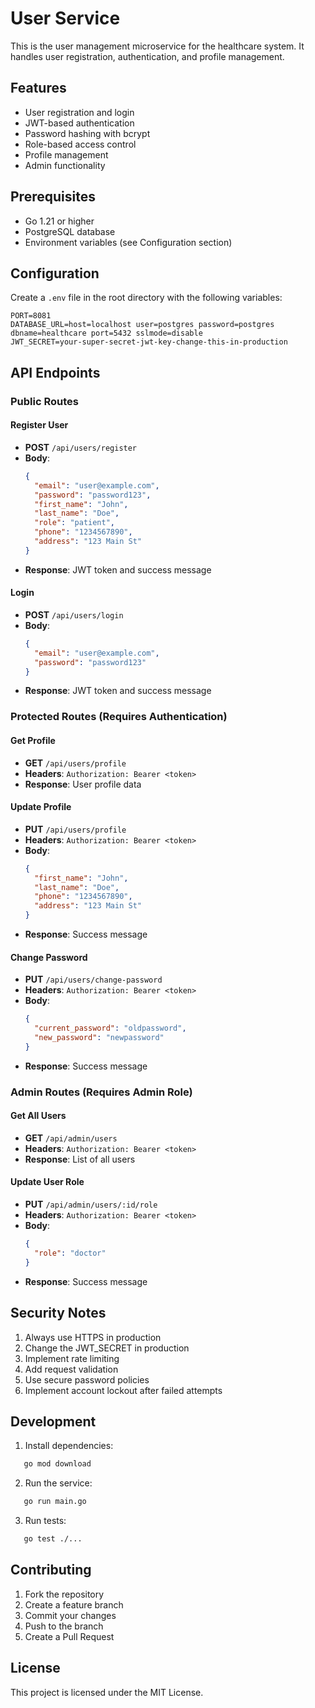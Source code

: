 # User Service

This is the user management microservice for the healthcare system. It handles user registration, authentication, and profile management.

## Features

- User registration and login
- JWT-based authentication
- Password hashing with bcrypt
- Role-based access control
- Profile management
- Admin functionality

## Prerequisites

- Go 1.21 or higher
- PostgreSQL database
- Environment variables (see Configuration section)

## Configuration

Create a `.env` file in the root directory with the following variables:

```env
PORT=8081
DATABASE_URL=host=localhost user=postgres password=postgres dbname=healthcare port=5432 sslmode=disable
JWT_SECRET=your-super-secret-jwt-key-change-this-in-production
```

## API Endpoints

### Public Routes

#### Register User

- **POST** `/api/users/register`
- **Body**:
  ```json
  {
    "email": "user@example.com",
    "password": "password123",
    "first_name": "John",
    "last_name": "Doe",
    "role": "patient",
    "phone": "1234567890",
    "address": "123 Main St"
  }
  ```
- **Response**: JWT token and success message

#### Login

- **POST** `/api/users/login`
- **Body**:
  ```json
  {
    "email": "user@example.com",
    "password": "password123"
  }
  ```
- **Response**: JWT token and success message

### Protected Routes (Requires Authentication)

#### Get Profile

- **GET** `/api/users/profile`
- **Headers**: `Authorization: Bearer <token>`
- **Response**: User profile data

#### Update Profile

- **PUT** `/api/users/profile`
- **Headers**: `Authorization: Bearer <token>`
- **Body**:
  ```json
  {
    "first_name": "John",
    "last_name": "Doe",
    "phone": "1234567890",
    "address": "123 Main St"
  }
  ```
- **Response**: Success message

#### Change Password

- **PUT** `/api/users/change-password`
- **Headers**: `Authorization: Bearer <token>`
- **Body**:
  ```json
  {
    "current_password": "oldpassword",
    "new_password": "newpassword"
  }
  ```
- **Response**: Success message

### Admin Routes (Requires Admin Role)

#### Get All Users

- **GET** `/api/admin/users`
- **Headers**: `Authorization: Bearer <token>`
- **Response**: List of all users

#### Update User Role

- **PUT** `/api/admin/users/:id/role`
- **Headers**: `Authorization: Bearer <token>`
- **Body**:
  ```json
  {
    "role": "doctor"
  }
  ```
- **Response**: Success message

## Security Notes

1. Always use HTTPS in production
2. Change the JWT_SECRET in production
3. Implement rate limiting
4. Add request validation
5. Use secure password policies
6. Implement account lockout after failed attempts

## Development

1. Install dependencies:

```bash
   go mod download
```

2. Run the service:

```bash
   go run main.go
```

3. Run tests:

```bash
   go test ./...
```

## Contributing

1. Fork the repository
2. Create a feature branch
3. Commit your changes
4. Push to the branch
5. Create a Pull Request

## License

This project is licensed under the MIT License.

